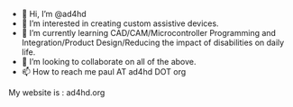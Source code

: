 - 👋 Hi, I’m @ad4hd
- 👀 I’m interested in creating custom assistive devices.
- 🌱 I’m currently learning CAD/CAM/Microcontroller Programming and Integration/Product Design/Reducing the impact of disabilities on daily life.
- 💞️ I’m looking to collaborate on all of the above.
- 📫 How to reach me paul AT ad4hd DOT org

My website is : ad4hd.org

<!---
ad4hd/ad4hd is a ✨ special ✨ repository because its `README.md` (this file) appears on your GitHub profile.
You can click the Preview link to take a look at your changes.
--->

